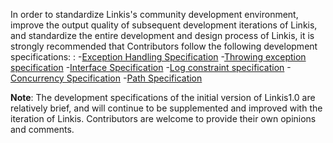 In order to standardize Linkis's community development environment, improve the output quality of subsequent development iterations of Linkis, and standardize the entire development and design process of Linkis, it is strongly recommended that Contributors follow the following development specifications:
:
-[Exception Handling Specification](./Exception_Catch.md)
-[Throwing exception specification](./Exception_Throws.md)
-[Interface Specification](./Development_Specification/API.md)
-[Log constraint specification](./Development_Specification/Log.md)
-[Concurrency Specification](./Concurrent.md)
-[Path Specification](./Path_Usage.md)

**Note**: The development specifications of the initial version of Linkis1.0 are relatively brief, and will continue to be supplemented and improved with the iteration of Linkis. Contributors are welcome to provide their own opinions and comments.
